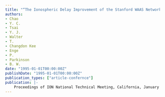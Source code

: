 ```yaml
---
title: "“The Ionospheric Delay Improvement of the Stanford WAAS Network”"
authors:
- Chao
- Y. C.
- Tsai
- Y. J.
- Walter
- T.
- Changdon Kee
- Enge
- P.
- Parkinson
- B. W.
date: "1995-01-01T00:00:00Z"
publishDate: "1995-01-01T00:00:00Z"
publication_types: ["article-confernce"]
publication: |-
    Proceedings of ION National Technical Meeting, California, January 18-20, 1995, pp. 531-538
---
```

